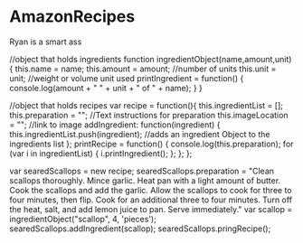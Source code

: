 # AmazonRecipes
Ryan is a smart ass

//object that holds ingredients
function ingredientObject(name,amount,unit) {
    this.name = name;
    this.amount = amount;   //number of units
    this.unit = unit;       //weight or volume unit used
    printIngredient = function() {
        console.log(amount + " " + unit + " of " + name);
    }
}

//object that holds recipes
var recipe = function(){
    this.ingredientList = [];
    this.preparation = "";      //Text instructions for preparation
    this.imageLocation = "";    //link to image
    addIngredient: function(ingredient) {
        this.ingredientList.push(ingredient); //adds an ingredient Object to the ingredients list
    };
    printRecipe = function() {
        console.log(this.preparation);
        for (var i in ingredientList) {
            i.printIngredient();
        };
    };
};

var searedScallops = new recipe;
searedScallops.preparation = "Clean scallops thoroughly. Mince garlic. Heat pan with a light amount of butter. Cook the scallops and add the garlic. Allow the scallops to cook for three to four minutes, then flip. Cook for an additional three to four minutes. Turn off the heat, salt, and add lemon juice to pan. Serve immediately."
var scallop = ingredientObject("scallop", 4, 'pieces');
searedScallops.addIngredient(scallop);
searedScallops.pringRecipe();